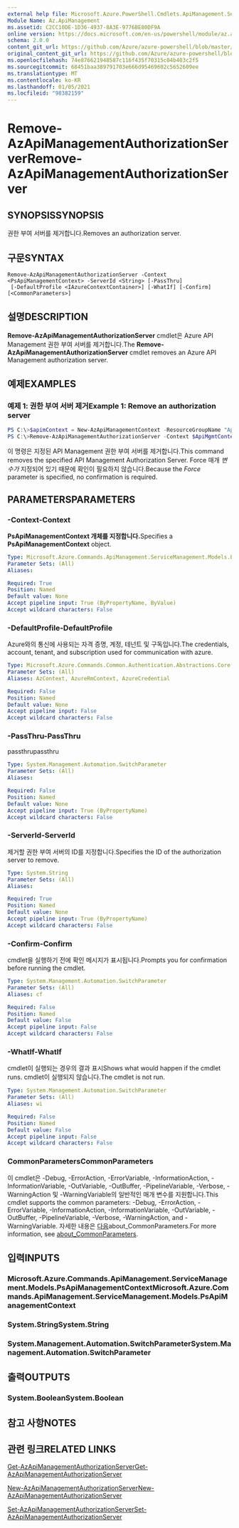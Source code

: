 ```yaml
---
external help file: Microsoft.Azure.PowerShell.Cmdlets.ApiManagement.ServiceManagement.dll-Help.xml
Module Name: Az.ApiManagement
ms.assetid: C2CC10DE-1D36-4937-8A3E-9776BE80DF9A
online version: https://docs.microsoft.com/en-us/powershell/module/az.apimanagement/remove-azapimanagementauthorizationserver
schema: 2.0.0
content_git_url: https://github.com/Azure/azure-powershell/blob/master/src/ApiManagement/ApiManagement/help/Remove-AzApiManagementAuthorizationServer.md
original_content_git_url: https://github.com/Azure/azure-powershell/blob/master/src/ApiManagement/ApiManagement/help/Remove-AzApiManagementAuthorizationServer.md
ms.openlocfilehash: 74e876621948587c116f435f70315c04b403c2f5
ms.sourcegitcommit: 68451baa389791703e666d95469602c5652609ee
ms.translationtype: MT
ms.contentlocale: ko-KR
ms.lasthandoff: 01/05/2021
ms.locfileid: "98382159"
---
```

# <span data-ttu-id="064e0-101">Remove-AzApiManagementAuthorizationServer</span><span class="sxs-lookup"><span data-stu-id="064e0-101">Remove-AzApiManagementAuthorizationServer</span></span>

## <span data-ttu-id="064e0-102">SYNOPSIS</span><span class="sxs-lookup"><span data-stu-id="064e0-102">SYNOPSIS</span></span>
<span data-ttu-id="064e0-103">권한 부여 서버를 제거합니다.</span><span class="sxs-lookup"><span data-stu-id="064e0-103">Removes an authorization server.</span></span>

## <span data-ttu-id="064e0-104">구문</span><span class="sxs-lookup"><span data-stu-id="064e0-104">SYNTAX</span></span>

```
Remove-AzApiManagementAuthorizationServer -Context <PsApiManagementContext> -ServerId <String> [-PassThru]
 [-DefaultProfile <IAzureContextContainer>] [-WhatIf] [-Confirm] [<CommonParameters>]
```

## <span data-ttu-id="064e0-105">설명</span><span class="sxs-lookup"><span data-stu-id="064e0-105">DESCRIPTION</span></span>
<span data-ttu-id="064e0-106">**Remove-AzApiManagementAuthorizationServer** cmdlet은 Azure API Management 권한 부여 서버를 제거합니다.</span><span class="sxs-lookup"><span data-stu-id="064e0-106">The **Remove-AzApiManagementAuthorizationServer** cmdlet removes an Azure API Management authorization server.</span></span>

## <span data-ttu-id="064e0-107">예제</span><span class="sxs-lookup"><span data-stu-id="064e0-107">EXAMPLES</span></span>

### <span data-ttu-id="064e0-108">예제 1: 권한 부여 서버 제거</span><span class="sxs-lookup"><span data-stu-id="064e0-108">Example 1: Remove an authorization server</span></span>
```powershell
PS C:\>$apimContext = New-AzApiManagementContext -ResourceGroupName "Api-Default-WestUS" -ServiceName "contoso"
PS C:\>Remove-AzApiManagementAuthorizationServer -Context $ApiMgmtContext -ServerId "authserverid" -Force
```

<span data-ttu-id="064e0-109">이 명령은 지정된 API Management 권한 부여 서버를 제거합니다.</span><span class="sxs-lookup"><span data-stu-id="064e0-109">This command removes the specified API Management Authorization Server.</span></span>
<span data-ttu-id="064e0-110">Force 매개 *변수가* 지정되어 있기 때문에 확인이 필요하지 않습니다.</span><span class="sxs-lookup"><span data-stu-id="064e0-110">Because the *Force* parameter is specified, no confirmation is required.</span></span>

## <span data-ttu-id="064e0-111">PARAMETERS</span><span class="sxs-lookup"><span data-stu-id="064e0-111">PARAMETERS</span></span>

### <span data-ttu-id="064e0-112">-Context</span><span class="sxs-lookup"><span data-stu-id="064e0-112">-Context</span></span>
<span data-ttu-id="064e0-113">**PsApiManagementContext 개체를 지정합니다.**</span><span class="sxs-lookup"><span data-stu-id="064e0-113">Specifies a **PsApiManagementContext** object.</span></span>

```yaml
Type: Microsoft.Azure.Commands.ApiManagement.ServiceManagement.Models.PsApiManagementContext
Parameter Sets: (All)
Aliases:

Required: True
Position: Named
Default value: None
Accept pipeline input: True (ByPropertyName, ByValue)
Accept wildcard characters: False
```

### <span data-ttu-id="064e0-114">-DefaultProfile</span><span class="sxs-lookup"><span data-stu-id="064e0-114">-DefaultProfile</span></span>
<span data-ttu-id="064e0-115">Azure와의 통신에 사용되는 자격 증명, 계정, 테넌트 및 구독입니다.</span><span class="sxs-lookup"><span data-stu-id="064e0-115">The credentials, account, tenant, and subscription used for communication with azure.</span></span>

```yaml
Type: Microsoft.Azure.Commands.Common.Authentication.Abstractions.Core.IAzureContextContainer
Parameter Sets: (All)
Aliases: AzContext, AzureRmContext, AzureCredential

Required: False
Position: Named
Default value: None
Accept pipeline input: False
Accept wildcard characters: False
```

### <span data-ttu-id="064e0-116">-PassThru</span><span class="sxs-lookup"><span data-stu-id="064e0-116">-PassThru</span></span>
<span data-ttu-id="064e0-117">passthru</span><span class="sxs-lookup"><span data-stu-id="064e0-117">passthru</span></span>

```yaml
Type: System.Management.Automation.SwitchParameter
Parameter Sets: (All)
Aliases:

Required: False
Position: Named
Default value: None
Accept pipeline input: True (ByPropertyName)
Accept wildcard characters: False
```

### <span data-ttu-id="064e0-118">-ServerId</span><span class="sxs-lookup"><span data-stu-id="064e0-118">-ServerId</span></span>
<span data-ttu-id="064e0-119">제거할 권한 부여 서버의 ID를 지정합니다.</span><span class="sxs-lookup"><span data-stu-id="064e0-119">Specifies the ID of the authorization server to remove.</span></span>

```yaml
Type: System.String
Parameter Sets: (All)
Aliases:

Required: True
Position: Named
Default value: None
Accept pipeline input: True (ByPropertyName)
Accept wildcard characters: False
```

### <span data-ttu-id="064e0-120">-Confirm</span><span class="sxs-lookup"><span data-stu-id="064e0-120">-Confirm</span></span>
<span data-ttu-id="064e0-121">cmdlet을 실행하기 전에 확인 메시지가 표시됩니다.</span><span class="sxs-lookup"><span data-stu-id="064e0-121">Prompts you for confirmation before running the cmdlet.</span></span>

```yaml
Type: System.Management.Automation.SwitchParameter
Parameter Sets: (All)
Aliases: cf

Required: False
Position: Named
Default value: False
Accept pipeline input: False
Accept wildcard characters: False
```

### <span data-ttu-id="064e0-122">-WhatIf</span><span class="sxs-lookup"><span data-stu-id="064e0-122">-WhatIf</span></span>
<span data-ttu-id="064e0-123">cmdlet이 실행되는 경우의 결과 표시</span><span class="sxs-lookup"><span data-stu-id="064e0-123">Shows what would happen if the cmdlet runs.</span></span>
<span data-ttu-id="064e0-124">cmdlet이 실행되지 않습니다.</span><span class="sxs-lookup"><span data-stu-id="064e0-124">The cmdlet is not run.</span></span>

```yaml
Type: System.Management.Automation.SwitchParameter
Parameter Sets: (All)
Aliases: wi

Required: False
Position: Named
Default value: False
Accept pipeline input: False
Accept wildcard characters: False
```

### <span data-ttu-id="064e0-125">CommonParameters</span><span class="sxs-lookup"><span data-stu-id="064e0-125">CommonParameters</span></span>
<span data-ttu-id="064e0-126">이 cmdlet은 -Debug, -ErrorAction, -ErrorVariable, -InformationAction, -InformationVariable, -OutVariable, -OutBuffer, -PipelineVariable, -Verbose, -WarningAction 및 -WarningVariable의 일반적인 매개 변수를 지원합니다.</span><span class="sxs-lookup"><span data-stu-id="064e0-126">This cmdlet supports the common parameters: -Debug, -ErrorAction, -ErrorVariable, -InformationAction, -InformationVariable, -OutVariable, -OutBuffer, -PipelineVariable, -Verbose, -WarningAction, and -WarningVariable.</span></span> <span data-ttu-id="064e0-127">자세한 내용은 [다음](http://go.microsoft.com/fwlink/?LinkID=113216)about_CommonParameters.</span><span class="sxs-lookup"><span data-stu-id="064e0-127">For more information, see [about_CommonParameters](http://go.microsoft.com/fwlink/?LinkID=113216).</span></span>

## <span data-ttu-id="064e0-128">입력</span><span class="sxs-lookup"><span data-stu-id="064e0-128">INPUTS</span></span>

### <span data-ttu-id="064e0-129">Microsoft.Azure.Commands.ApiManagement.ServiceManagement.Models.PsApiManagementContext</span><span class="sxs-lookup"><span data-stu-id="064e0-129">Microsoft.Azure.Commands.ApiManagement.ServiceManagement.Models.PsApiManagementContext</span></span>

### <span data-ttu-id="064e0-130">System.String</span><span class="sxs-lookup"><span data-stu-id="064e0-130">System.String</span></span>

### <span data-ttu-id="064e0-131">System.Management.Automation.SwitchParameter</span><span class="sxs-lookup"><span data-stu-id="064e0-131">System.Management.Automation.SwitchParameter</span></span>

## <span data-ttu-id="064e0-132">출력</span><span class="sxs-lookup"><span data-stu-id="064e0-132">OUTPUTS</span></span>

### <span data-ttu-id="064e0-133">System.Boolean</span><span class="sxs-lookup"><span data-stu-id="064e0-133">System.Boolean</span></span>

## <span data-ttu-id="064e0-134">참고 사항</span><span class="sxs-lookup"><span data-stu-id="064e0-134">NOTES</span></span>

## <span data-ttu-id="064e0-135">관련 링크</span><span class="sxs-lookup"><span data-stu-id="064e0-135">RELATED LINKS</span></span>

[<span data-ttu-id="064e0-136">Get-AzApiManagementAuthorizationServer</span><span class="sxs-lookup"><span data-stu-id="064e0-136">Get-AzApiManagementAuthorizationServer</span></span>](./Get-AzApiManagementAuthorizationServer.md)

[<span data-ttu-id="064e0-137">New-AzApiManagementAuthorizationServer</span><span class="sxs-lookup"><span data-stu-id="064e0-137">New-AzApiManagementAuthorizationServer</span></span>](./New-AzApiManagementAuthorizationServer.md)

[<span data-ttu-id="064e0-138">Set-AzApiManagementAuthorizationServer</span><span class="sxs-lookup"><span data-stu-id="064e0-138">Set-AzApiManagementAuthorizationServer</span></span>](./Set-AzApiManagementAuthorizationServer.md)


